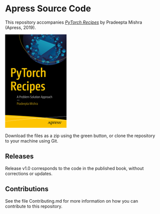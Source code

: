 # Apress Source Code

This repository accompanies [*PyTorch Recipes*](https://www.apress.com/9781484242575) by Pradeepta Mishra (Apress, 2019).

[comment]: #cover
![Cover image](9781484242575.jpg)

Download the files as a zip using the green button, or clone the repository to your machine using Git.

## Releases

Release v1.0 corresponds to the code in the published book, without corrections or updates.

## Contributions

See the file Contributing.md for more information on how you can contribute to this repository.